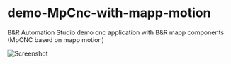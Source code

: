 # demo-MpCnc-with-mapp-motion
B&R Automation Studio 
demo cnc application with B&R mapp components (MpCNC based on mapp motion)

![Screenshot](https://github.com/hilch/demo-MpCnc-with-mapp-motion-/blob/master/screenshot.PNG)


